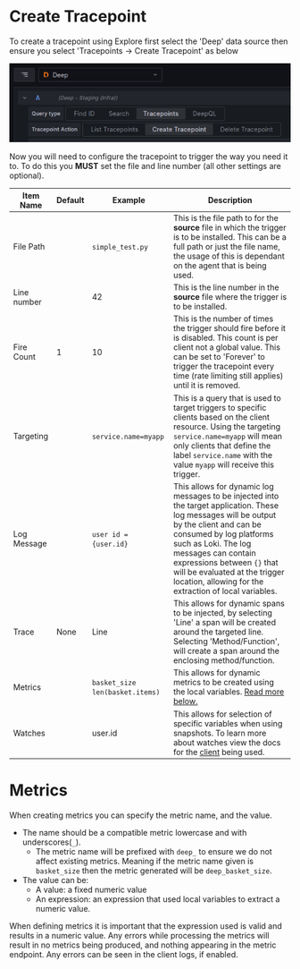# Create Tracepoint

To create a tracepoint using Explore first select the 'Deep' data source then ensure you select 'Tracepoints -> Create
Tracepoint' as below

![Create Tracepoint](create_tracepoint.png)

Now you will need to configure the tracepoint to trigger the way you need it to. To do this you **MUST** set the file
and line number (all other settings are optional).

| Item Name   | Default | Example                       | Description                                                                                                                                                                                                                                                                                                                               |
|-------------| ------- | ----------------------------- | ----------------------------------------------------------------------------------------------------------------------------------------------------------------------------------------------------------------------------------------------------------------------------------------------------------------------------------------- |
| File Path   |         | `simple_test.py`                | This is the file path to for the **source** file in which the trigger is to be installed. This can be a full path or just the file name, the usage of this is dependant on the agent that is being used.                                                                                                                                  |
| Line number |         | 42                            | This is the line number in the **source** file where the trigger is to be installed.                                                                                                                                                                                                                                                      |
| Fire Count  | 1       | 10                            | This is the number of times the trigger should fire before it is disabled. This count is per client not a global value. This can be set to 'Forever' to trigger the tracepoint every time (rate limiting still applies) until it is removed.                                                                                              |
| Targeting   |         | `service.name=myapp`            | This is a query that is used to target triggers to specific clients based on the client resource. Using the targeting `service.name=myapp` will mean only clients that define the label `service.name` with the value `myapp` will receive this trigger.                                                                                  |
| Log Message |         | `user id = {user.id}`           | This allows for dynamic log messages to be injected into the target application. These log messages will be output by the client and can be consumed by log platforms such as Loki. The log messages can contain expressions between `{}` that will be evaluated at the trigger location, allowing for the extraction of local variables. |
| Trace       | None    | Line                          | This allows for dynamic spans to be injected, by selecting 'Line' a span will be created around the targeted line. Selecting 'Method/Function', will create a span around the enclosing method/function.                                                                                                                                  |
| Metrics     |         | `basket_size len(basket.items)` | This allows for dynamic metrics to be created using the local variables. [Read more below.](#metrics)                                                                                                                                                                                                                                     |
| Watches     |         | user.id                       | This allows for selection of specific variables when using snapshots. To learn more about watches view the docs for the [client](https://intergral.github.io/deep/#client) being used.                                                                                                                                                    |

# Metrics

When creating metrics you can specify the metric name, and the value.

- The name should be a compatible metric lowercase and with underscores(`_`).
  - The metric name will be prefixed with `deep_` to ensure we do not affect existing metrics. Meaning if the metric
    name given is `basket_size` then the metric generated will be `deep_basket_size`.
- The value can be:
  - A value: a fixed numeric value
  - An expression: an expression that used local variables to extract a numeric value.

When defining metrics it is important that the expression used is valid and results in a numeric value. Any errors while
processing the metrics will result in no metrics being produced, and nothing appearing in the metric endpoint. Any
errors can be seen in the client logs, if enabled.
